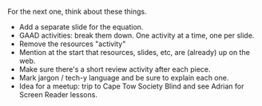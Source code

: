 For the next one, think about these things.

- Add a separate slide for the equation.
- GAAD activities: break them down. One activity at a time, one per slide.
- Remove the resources "activity"
- Mention at the start that resources, slides, etc, are (already) up on the web.
- Make sure there's a short review activity after each piece.
- Mark jargon / tech-y language and be sure to explain each one.
- Idea for a meetup: trip to Cape Tow Society Blind and see Adrian for Screen Reader lessons.
